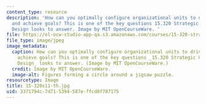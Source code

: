 ```yaml
---
content_type: resource
description: 'How can you optimally configure organizational units to drive change
  and achieve goals? This is one of the key questions 15.320 Strategic Organizational
  Design looks to answer. Image by MIT OpenCourseWare. '
file: https://ol-ocw-studio-app-qa.s3.amazonaws.com/courses/15-320-strategic-organizational-design-spring-2011/3371794c7d715394587effcd0f787175_15-320s11-th.jpg
file_type: image/jpeg
image_metadata:
  caption: How can you optimally configure organizational units to drive change and
    achieve goals? This is one of the key questions _15.320 Strategic Organizational
    Design_ looks to answer. (Image by MIT OpenCourseWare.)
  credit: Image by MIT OpenCourseWare.
  image-alt: Figures forming a circle around a jigsaw puzzle.
resourcetype: Image
title: 15-320s11-th.jpg
uid: 3371794c-7d71-5394-587e-ffcd0f787175
---
```

